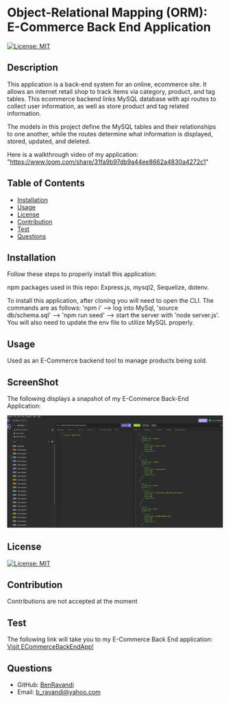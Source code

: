 
  
  # Object-Relational Mapping (ORM): E-Commerce Back End Application

  [![License: MIT](https://img.shields.io/badge/License-MIT-yellow.svg)](https://opensource.org/licenses/MIT)

  ## Description
  This application is a back-end system for an online, ecommerce site. It allows an internet retail shop to track items via category, product, and tag tables. This ecommerce backend links MySQL database with api routes to collect user information, as well as store product and tag related information.

  The models in this project define the MySQL tables and their relationships to one another, while the routes determine what information is displayed, stored, updated, and deleted.

Here is a walkthrough video of my application: "https://www.loom.com/share/31fa9b97db9a44ee8662a4830a4272c1"

  
  ## Table of Contents
  - [Installation](#installation)
  - [Usage](#usage)
  - [License](#license)
  - [Contribution](#contribution)
  - [Test](#test)
  - [Questions](#questions)
  

  ## Installation
  Follow these steps to properly install this application:

  npm packages used in this repo: Express.js, mysql2, Sequelize, dotenv.

  To install this application, after cloning you will need to open the CLI. The commands are as follows: 'npm i' --> log into MySql, 'source db/schema.sql' --> 'npm run seed' --> start the server with 'node server.js'. You will also need to update the env file to utilize MySQL properly.

  ## Usage
   Used as an E-Commerce backend tool to manage products being sold. 

   ## ScreenShot
   The following displays a snapshot of my E-Commerce Back-End Application:

![Snapshot of my "E-Commerce Back-End App".](./Assets/Screenshot%202024-05-06%20161443.png?raw=true>)

  ## License
  [![License: MIT](https://img.shields.io/badge/License-MIT-yellow.svg)](https://opensource.org/licenses/MIT)



  ## Contribution
  Contributions are not accepted at the moment

  ## Test
  The following link will take you to my E-Commerce Back End application: <br>
 <a href="https://www.loom.com/share/31fa9b97db9a44ee8662a4830a4272c11">Visit ECommerceBackEndApp!</a>

  ## Questions
  - GitHub: [BenRavandi](https://github.com/BenRavandi)
  - Email: b_ravandi@yahoo.com
    